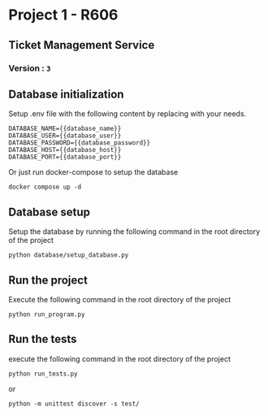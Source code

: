 # Project 1 - R606

## Ticket Management Service

### Version :  ``3``

## Database initialization

Setup .env file with the following content by replacing with your needs.

```
DATABASE_NAME={{database_name}}
DATABASE_USER={{database_user}}
DATABASE_PASSWORD={{database_password}}
DATABASE_HOST={{database_host}}
DATABASE_PORT={{database_port}}
```

Or just run docker-compose to setup the database

```
docker compose up -d
```

## Database setup

Setup the database by running the following command in the root directory of the project

```
python database/setup_database.py
```

## Run the project

Execute the following command in the root directory of the project

```
python run_program.py
```

## Run the tests

execute the following command in the root directory of the project

```
python run_tests.py
```

or

```
python -m unittest discover -s test/
```


